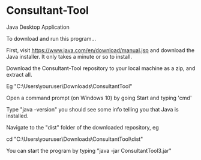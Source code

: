 # Consultant-Tool
Java Desktop Application

To download and run this program...

First, visit https://www.java.com/en/download/manual.jsp and download the Java installer. It only takes a minute or so to install.

Download the Consultant-Tool repository to your local machine as a zip, and extract all.

Eg "C:\Users\youruser\Downloads\ConsultantTool"

Open a command prompt (on Windows 10) by going Start and typing 'cmd'

Type "java -version" you should see some info telling you that Java is installed.

Navigate to the "dist" folder of the downloaded repository, eg

cd "C:\Users\youruser\Downloads\ConsultantTool\dist"

You can start the program by typing "java -jar ConsultantTool3.jar"

